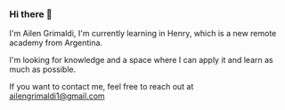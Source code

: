 ### Hi there 👋

I'm Ailen Grimaldi, I'm currently learning in Henry, which is a new remote academy from Argentina. 

I'm looking for knowledge and a space where I can apply it and learn as much as possible.

If you want to contact me, feel free to reach out at ailengrimaldi1@gmail.com
